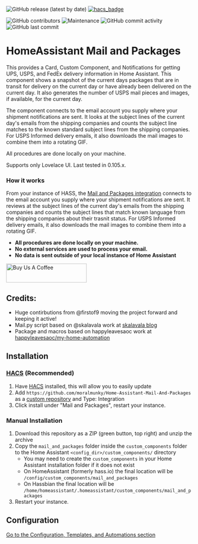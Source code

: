 ![GitHub release (latest by date)](https://img.shields.io/github/v/release/moralmunky/Home-Assistant-Mail-And-Packages)
[![hacs_badge](https://img.shields.io/badge/HACS-Custom-orange.svg)](https://github.com/custom-components/hacs)

![GitHub contributors](https://img.shields.io/github/contributors/moralmunky/Home-Assistant-Mail-And-Packages)
![Maintenance](https://img.shields.io/maintenance/yes/2020)
![GitHub commit activity](https://img.shields.io/github/commit-activity/m/moralmunky/Home-Assistant-Mail-And-Packages)
![GitHub last commit](https://img.shields.io/github/last-commit/moralmunky/Home-Assistant-Mail-And-Packages)

# HomeAssistant Mail and Packages

This provides a Card, Custom Component, and Notifications for getting UPS, USPS, and FedEx delivery information in Home Assistant. This component shows a snapshot of the current days packages that are in transit for delivery on the current day or have already been delivered on the current day. It also generates the number of USPS mail pieces and images, if available, for the current day.

The component connects to the email account you supply where your shipment notifications are sent. It looks at the subject lines of the current day's emails from the shipping companies and counts the subject line matches to the known standard subject lines from the shipping companies. For USPS Informed delivery emails, it also downloads the mail images to combine them into a rotating GIF.

All procedures are done locally on your machine.

Supports only Lovelace UI. Last tested in 0.105.x.

### How it works

From your instance of HASS, the [Mail and Packages integration](https://github.com/moralmunky/Home-Assistant-Mail-And-Packages) connects to the email account you supply where your shipment notifications are sent. It reviews at the subject lines of the current day's emails from the shipping companies and counts the subject lines that match known language from the shipping companies about their trasnit status. For USPS Informed delivery emails, it also downloads the mail images to combine them into a rotating GIF.

* **All procedures are done locally on your machine.**
* **No external services are used to process your email.**
* **No data is sent outside of your local instance of Home Assistant**


<a href="https://www.buymeacoffee.com/Moralmunky" target="_blank"><img src="https://github.com/moralmunky/Home-Assistant-Mail-And-Packages/blob/master/docs/coffee.png" alt="Buy Us A Coffee" style="height: 51px !important;width: 217px !important;" ></a>

## Credits:

* Huge contirbutions from @firstof9 moving the project forward and keeping it active!
* Mail.py script based on @skalavala work at [skalavala blog](https://blog.kalavala.net/usps/homeassistant/mqtt/2018/01/12/usps.html)
* Package and macros based on happyleavesaoc work at [happyleavesaoc/my-home-automation](https://github.com/happyleavesaoc/my-home-automation)

## Installation
### [HACS](https://hacs.xyz) (Recommended)
1. Have [HACS](https://github.com/custom-components/hacs) installed, this will allow you to easily update
2. Add `https://github.com/moralmunky/Home-Assistant-Mail-And-Packages` as a [custom repository](https://custom-components.github.io/hacs/usage/settings/#add-custom-repositories) and Type: Integration
3. Click install under "Mail and Packages", restart your instance.

### Manual Installation
1. Download this repository as a ZIP (green button, top right) and unzip the archive
2. Copy the `mail_and_packages` folder inside the `custom_components` folder to the Home Assistant `<config_dir>/custom_components/` directory
   * You may need to create the `custom_components` in your Home Assistant installation folder if it does not exist
   * On HomeAssistant (formerly hass.io) the final location will be `/config/custom_components/mail_and_packages`
   * On Hassbian the final location will be `/home/homeassistant/.homeassistant/custom_components/mail_and_packages`
3. Restart your instance.

## Configuration
[Go to the Configuration, Templates, and Automations section](https://github.com/moralmunky/Home-Assistant-Mail-And-Packages/blob/master/info.md#configuration)
